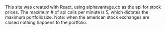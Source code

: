 This site was created with React, using alphavantage.co as the api for stock prices.
The maximum # of api calls per minute is 5, which dictates the maximum portfoliosize.
Note: when the american stock exchanges are closed nothing happens to the portfolio.
